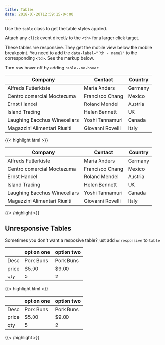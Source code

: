 ```yaml
---
title: Tables
date: 2018-07-20T12:59:15-04:00
---
```

Use the `table` class to get the table styles applied.

Attach any `click` event directly to the `<th>` for a larger click target.

These tables are responsive. They get the mobile view below the mobile breakpoint.
You need to add the `data-label="{th - name}"` to the corresponding `<td>`. See the markup below.

Turn row hover off by adding `table--no-hover`

<table class="table">
  <thead>
    <tr>
      <th>Company</th>
      <th>Contact</th>
      <th>Country</th>
    </tr>
  </thead>
  <tbody>
    <tr>
      <td data-label="Company">
        Alfreds Futterkiste
      </td>
      <td data-label="Contact">
        Maria Anders
      </td>
      <td data-label="Country">
        Germany
      </td>
    </tr>
    <tr>
      <td data-label="Company">
        Centro comercial Moctezuma
      </td>
      <td data-label="Contact">
        Francisco Chang
      </td>
      <td data-label="Country">
        Mexico
      </td>
    </tr>
    <tr>
      <td data-label="Company">
        Ernst Handel
      </td>
      <td data-label="Contact">
        Roland Mendel
      </td>
      <td data-label="Country">
        Austria
      </td>
    </tr>
    <tr>
      <td data-label="Company">
        Island Trading
      </td>
      <td data-label="Contact">
        Helen Bennett
      </td>
      <td data-label="Country">
        UK
      </td>
    </tr>
    <tr>
      <td data-label="Company">
        Laughing Bacchus Winecellars
      </td>
      <td data-label="Contact">
        Yoshi Tannamuri
      </td>
      <td data-label="Country">
        Canada
      </td>
    </tr>
    <tr>
      <td data-label="Company">
        Magazzini Alimentari Riuniti
      </td>
      <td data-label="Contact">
        Giovanni Rovelli
      </td>
      <td data-label="Country">
        Italy
      </td>
    </tr>
  </tbody>
</table>

<div class="mt-3 mb-4">
{{< highlight html >}}
<table class="table">
  <thead>
    <tr>
      <th>Company</th>
      <th>Contact</th>
      <th>Country</th>
    </tr>
  </thead>
  <tbody>
    <tr>
      <td data-label="Company">
        Alfreds Futterkiste
      </td>
      <td data-label="Contact">
        Maria Anders
      </td>
      <td data-label="Country">
        Germany
      </td>
    </tr>
    <tr>
      <td data-label="Company">
        Centro comercial Moctezuma
      </td>
      <td data-label="Contact">
        Francisco Chang
      </td>
      <td data-label="Country">
        Mexico
      </td>
    </tr>
    <tr>
      <td data-label="Company">
        Ernst Handel
      </td>
      <td data-label="Contact">
        Roland Mendel
      </td>
      <td data-label="Country">
        Austria
      </td>
    </tr>
    <tr>
      <td data-label="Company">
        Island Trading
      </td>
      <td data-label="Contact">
        Helen Bennett
      </td>
      <td data-label="Country">
        UK
      </td>
    </tr>
    <tr>
      <td data-label="Company">
        Laughing Bacchus Winecellars
      </td>
      <td data-label="Contact">
        Yoshi Tannamuri
      </td>
      <td data-label="Country">
        Canada
      </td>
    </tr>
    <tr>
      <td data-label="Company">
        Magazzini Alimentari Riuniti
      </td>
      <td data-label="Contact">
        Giovanni Rovelli
      </td>
      <td data-label="Country">
        Italy
      </td>
    </tr>
  </tbody>
</table>
{{< /highlight >}}
</div>


## Unresponsive Tables

Sometimes you don't want a resposive table? just add `unresponsive` to `table`

<table class="table unresponsive">
  <thead>
    <tr>
      <th></th>
      <th>option one</th>
      <th>option two</th>
    </tr>
  </thead>
  <tbody>
    <tr>
      <td>
        Desc
      </td>
      <td>
        Pork Buns
      </td>
      <td>
        Pork Buns
      </td>
    </tr>
    <tr>
      <td>
        price
      </td>
      <td>
        $5.00
      </td>
      <td>
        $9.00
      </td>
    </tr>
    <tr>
      <td>
        qty
      </td>
      <td>
        5
      </td>
      <td>
        2
      </td>
    </tr>
  </tbody>
</table>

<div class="mt-3 mb-4">
{{< highlight html >}}
<table class="table unresponsive">
  <thead>
    <tr>
      <th></th>
      <th>option one</th>
      <th>option two</th>
    </tr>
  </thead>
  <tbody>
    <tr>
      <td>
        Desc
      </td>
      <td>
        Pork Buns
      </td>
      <td>
        Pork Buns
      </td>
    </tr>
    <tr>
      <td>
        price
      </td>
      <td>
        $5.00
      </td>
      <td>
        $9.00
      </td>
    </tr>
    <tr>
      <td>
        qty
      </td>
      <td>
        5
      </td>
      <td>
        2
      </td>
    </tr>
  </tbody>
</table>
{{< /highlight >}}
</div>
